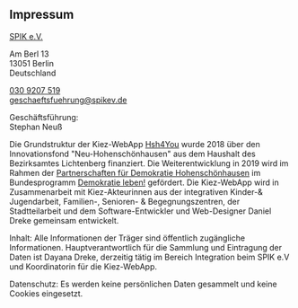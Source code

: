 ## Impressum

[SPIK e.V.](http://www.spikev.de/)

Am Berl 13<br>
13051 Berlin<br>
Deutschland

[030 9207 519](tel:+49309207519)<br>
geschaeftsfuehrung@spikev.de

Geschäftsführung:<br>
Stephan Neuß

Die Grundstruktur der Kiez-WebApp [Hsh4You](www.hsh4you.de) wurde 2018 über den Innovationsfond "Neu-Hohenschönhausen" aus dem Haushalt des Bezirksamtes Lichtenberg finanziert.
Die Weiterentwicklung in 2019 wird im Rahmen der [Partnerschaften für Demokratie Hohenschönhausen](https://licht-blicke.org/partnerschaften-fuer-demokratie/partnerschaften-fuer-demokratie-hohenschoenhausen/) im Bundesprogramm [Demokratie leben!](https://www.demokratie-leben.de/) gefördert. 
Die Kiez-WebApp wird in Zusammenarbeit mit Kiez-Akteurinnen aus der integrativen Kinder-& Jugendarbeit, Familien-, Senioren- & Begegnungszentren, der Stadtteilarbeit und dem Software-Entwickler und Web-Designer Daniel Dreke gemeinsam entwickelt.

Inhalt: Alle Informationen der Träger sind öffentlich zugängliche Informationen. Hauptverantwortlich für die Sammlung und Eintragung der Daten ist Dayana Dreke, derzeitig tätig im Bereich Integration beim SPIK e.V und Koordinatorin für die Kiez-WebApp.

Datenschutz: Es werden keine persönlichen Daten gesammelt und keine Cookies eingesetzt.

<!-- 
Ist ein Impressum nötig? Wir bieten Informationen kostenlos und ohne Werbung an, fallen also nicht in die entsprechende Klausel, siehe https://de.wikipedia.org/wiki/Impressum#Telemedien
//-->
